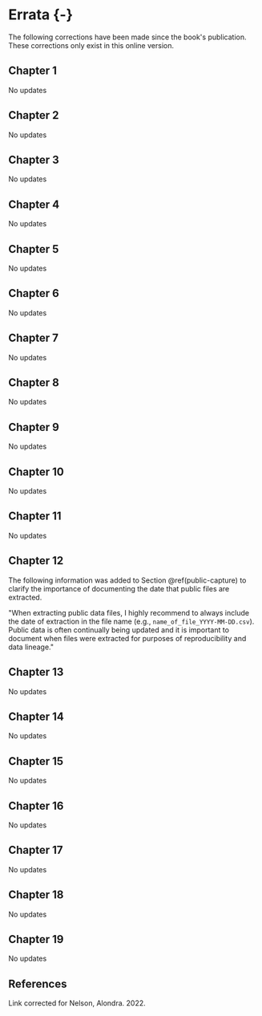 # Errata {-} 

The following corrections have been made since the book's publication. These corrections only exist in this online version.

## Chapter 1

No updates

## Chapter 2

No updates

## Chapter 3

No updates

## Chapter 4

No updates

## Chapter 5

No updates

## Chapter 6

No updates

## Chapter 7

No updates

## Chapter 8

No updates

## Chapter 9 

No updates

## Chapter 10

No updates

## Chapter 11

No updates

## Chapter 12

The following information was added to Section \@ref(public-capture) to clarify the importance of documenting the date that public files are extracted.

"When extracting public data files, I highly recommend to always include the date of extraction in the file name (e.g., `name_of_file_YYYY-MM-DD.csv`). Public data is often continually being updated and it is important to document when files were extracted for purposes of reproducibility and data lineage."

## Chapter 13

No updates

## Chapter 14

No updates

## Chapter 15

No updates

## Chapter 16

No updates

## Chapter 17

No updates

## Chapter 18

No updates

## Chapter 19

No updates

## References

Link corrected for Nelson, Alondra. 2022.
